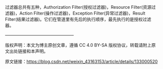 
过滤器总共有五种，Authorization Filter(授权过滤器)，Resource Filter(资源过滤器)，Action Filter(操作过滤器)，Exception Filter(异常过滤器)，Result Filter(结果过滤器)。它们在管道里有先后的执行顺序，最先执行的是授权过滤器。







————————————————



版权声明：本文为博主原创文章，遵循 CC 4.0 BY-SA 版权协议，转载请附上原文出处链接和本声明。
                        
原文链接：https://blog.csdn.net/weixin_43163153/article/details/133000520